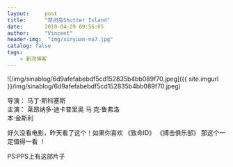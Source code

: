 ```yaml
---
layout:     post
title:      "禁闭岛Shutter Island"
date:       2010-04-29 09:56:05
author:     "Vincent"
header-img:  "img/xinyuan-no7.jpg"
catalog: false
tags:
    - 新浪博客
---
```



![/img/sinablog/6d9afefabebdf5cd152835b4bb089f70.jpeg]({{ site.imgurl }}/img/sinablog/6d9afefabebdf5cd152835b4bb089f70.jpeg)



导演： 马丁·斯科塞斯  
主演： 莱昂纳多·迪卡普里奥 马 克·鲁弗洛  
本·金斯利  



好久没看电影，昨天看了这个！如果你喜欢 《致命ID》 《搏击俱乐部》 那这个一定值得一看 ！
 
PS:PPS上有这部片子









